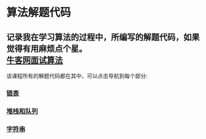 算法解题代码
============
记录我在学习算法的过程中，所编写的解题代码，如果觉得有用麻烦点个星。<br>
[牛客网面试算法](https://github.com/joeyleee/Algorithm/tree/master/nc_algorithm/src)<br>
----------------------------------------------------------------------------
该课程所有的解题代码都在其中，可以点击导航到每个部分:<br>
### [链表](https://github.com/joeyleee/Algorithm/tree/master/nc_algorithm/src/linkedlist)<br/>
### [堆栈和队列](https://github.com/joeyleee/Algorithm/tree/master/nc_algorithm/src/queue_stack)<br/>
### [字符串](https://github.com/joeyleee/Algorithm/tree/master/nc_algorithm/src/string)<br/>